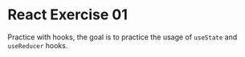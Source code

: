 # React Exercise 01

Practice with hooks, the goal is to practice the usage of `useState` and `useReducer` hooks.
